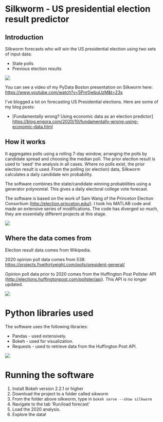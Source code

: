 # Silkworm - US presidential election result predictor

## Introduction

Silkworm forecasts who will win the US presidential election using two sets of input data:
* State polls
* Previous election results 

<img src="https://github.com/MikeWoodward/Silkworm/blob/master/documentation/Geography.png"/> 

You can see a video of my PyData Boston presentation on Silkworm here: https://www.youtube.com/watch?v=5Pnr0wbuUzM&t=23s

I've blogged a lot on forecasting US Presidential elections. Here are some of my blog posts:
* [Fundamentally wrong? Using economic data as an election predictor] https://blog.engora.com/2020/10/fundamentally-wrong-using-economic-data.html


## How it works

It aggregates polls using a rolling 7-day window, arranging the polls by candidate spread and choosing the median poll. The prior election result is used to 'seed' the analysis in all cases. Where no polls exist, the prior election result is used. From the polling (or election) data, Silkworm calculates a daily candidate win probability.

The software combines the state/candidate winning probabilities using a generator polynomial. This gives a daily electoral college vote forecast.

The software is based on the work of Sam Wang of the Princeton Election Consortium (http://election.princeton.edu/). I took his MATLAB code and made an extensive series of modifications. The code has diverged so much, they are essentially different projects at this stage.

<img src="https://github.com/MikeWoodward/Silkworm/blob/master/documentation/State.png"/>

## Where the data comes from

Election result data comes from Wikipedia.

2020 opinion poll data comes from 538: https://projects.fivethirtyeight.com/polls/president-general/

Opinion poll data prior to 2020 comes from the Huffington Post Pollster API (http://elections.huffingtonpost.com/pollster/api). This API is no longer updated.

<img src="https://github.com/MikeWoodward/Silkworm/blob/master/documentation/PollViewer.png"/>

# Python libraries used

The software uses the following libraries:
* Pandas - used extensively.
* Bokeh - used for visualization.
* Requests - used to retrieve data from the Huffington Post API.

<img src="https://github.com/MikeWoodward/Silkworm/blob/master/documentation/VotesDistribution.png"/>

# Running the software

1. Install Bokeh version 2.2.1 or higher
2. Download the project to a folder called sikworm
3. From the folder above silkworm, type in `bokeh serve --show silkworm`
4. Navigate to the tab 'Run/load forecast'
5. Load the 2020 analysis.
6. Explore the data!

